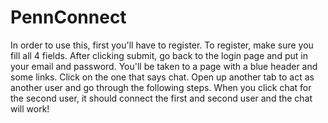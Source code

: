 # PennConnect

In order to use this, first you'll have to register. To register, make sure you fill all 4 fields. After clicking submit, go back to the login page and put in your email and password. You'll be taken to a page with a blue header and some links. Click on the one that says chat. Open up another tab to act as another user and go through the following steps. When you click chat for the second user, it should connect the first and second user and the chat will work!

